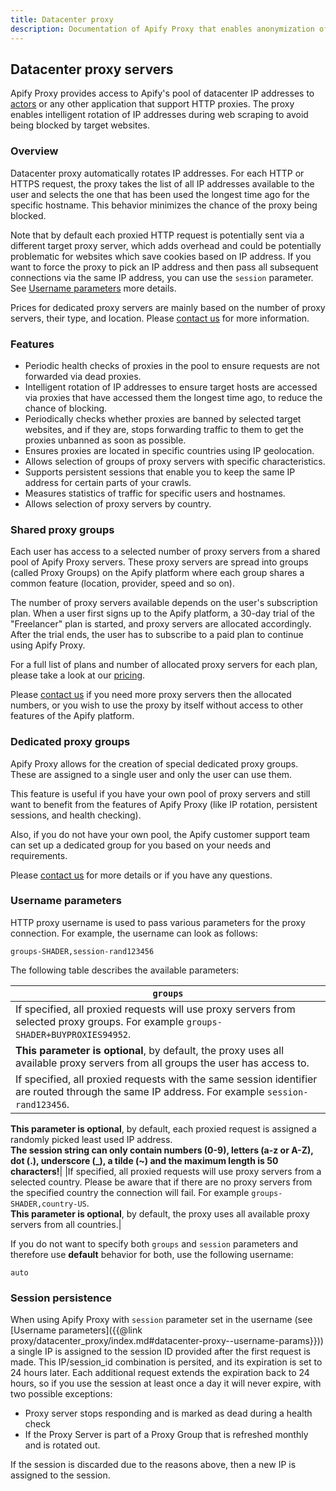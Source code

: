 ```yaml
---
title: Datacenter proxy
description: Documentation of Apify Proxy that enables anonymization of access to websites and IP rotation.
---
```


## [](#datacenter-proxy)Datacenter proxy servers

Apify Proxy provides access to Apify's pool of datacenter IP addresses to [actors](./actor) or any other application that support HTTP proxies. The proxy enables intelligent rotation of IP addresses during web scraping to avoid being blocked by target websites.

### [](#datacenter-proxy--overview)Overview

Datacenter proxy automatically rotates IP addresses. For each HTTP or HTTPS request, the proxy takes the list of all IP addresses available to the user and selects the one that has been used the longest time ago for the specific hostname. This behavior minimizes the chance of the proxy being blocked.

Note that by default each proxied HTTP request is potentially sent via a different target proxy server, which adds overhead and could be potentially problematic for websites which save cookies based on IP address. If you want to force the proxy to pick an IP address and then pass all subsequent connections via the same IP address, you can use the `session` parameter. See [Username parameters](#datacenter-proxy--username-params) more details.

Prices for dedicated proxy servers are mainly based on the number of proxy servers, their type, and location. Please [contact us](/contact) for more information.

### [](#datacenter-proxy--features)Features

*   Periodic health checks of proxies in the pool to ensure requests are not forwarded via dead proxies.
*   Intelligent rotation of IP addresses to ensure target hosts are accessed via proxies that have accessed them the longest time ago, to reduce the chance of blocking.
*   Periodically checks whether proxies are banned by selected target websites, and if they are, stops forwarding traffic to them to get the proxies unbanned as soon as possible.
*   Ensures proxies are located in specific countries using IP geolocation.
*   Allows selection of groups of proxy servers with specific characteristics.
*   Supports persistent sessions that enable you to keep the same IP address for certain parts of your crawls.
*   Measures statistics of traffic for specific users and hostnames.
*   Allows selection of proxy servers by country.

### [](#datacenter-proxy--shared)Shared proxy groups

Each user has access to a selected number of proxy servers from a shared pool of Apify Proxy servers. These proxy servers are spread into groups (called Proxy Groups) on the Apify platform where each group shares a common feature (location, provider, speed and so on).

The number of proxy servers available depends on the user's subscription plan. When a user first signs up to the Apify platform, a 30-day trial of the "Freelancer" plan is started, and proxy servers are allocated accordingly. After the trial ends, the user has to subscribe to a paid plan to continue using Apify Proxy.

For a full list of plans and number of allocated proxy servers for each plan, please take a look at our [pricing](/pricing).

Please [contact us](/contact) if you need more proxy servers then the allocated numbers, or you wish to use the proxy by itself without access to other features of the Apify platform.

### [](#datacenter-proxy--dedicated)Dedicated proxy groups

Apify Proxy allows for the creation of special dedicated proxy groups. These are assigned to a single user and only the user can use them.

This feature is useful if you have your own pool of proxy servers and still want to benefit from the features of Apify Proxy (like IP rotation, persistent sessions, and health checking).

Also, if you do not have your own pool, the [](/contact)Apify customer support team can set up a dedicated group for you based on your needs and requirements.

Please [contact us](/contact) for more details or if you have any questions.

### [](#datacenter-proxy--username-params)Username parameters

HTTP proxy username is used to pass various parameters for the proxy connection. For example, the username can look as follows:

    groups-SHADER,session-rand123456

The following table describes the available parameters:

|`groups`|
|--- |
|If specified, all proxied requests will use proxy servers from selected proxy groups. For example `groups-SHADER+BUYPROXIES94952`.  
**This parameter is optional**, by default, the proxy uses all available proxy servers from all groups the user has access to.|
|If specified, all proxied requests with the same session identifier are routed through the same IP address. For example `session-rand123456`.  
**This parameter is optional**, by default, each proxied request is assigned a randomly picked least used IP address.  
**The session string can only contain numbers (0-9), letters (a-z or A-Z), dot (.), underscore (_), a tilde (~) and the maximum length is 50 characters!**|
|If specified, all proxied requests will use proxy servers from a selected country. Please be aware that if there are no proxy servers from the specified country the connection will fail. For example `groups-SHADER,country-US`.  
**This parameter is optional**, by default, the proxy uses all available proxy servers from all countries.|


If you do not want to specify both `groups` and `session` parameters and therefore use **default** behavior for both, use the following username:

    auto

### [](#datacenter-proxy--session-persistence)Session persistence

When using Apify Proxy with `session` parameter set in the username (see [Username parameters]({{@link proxy/datacenter_proxy/index.md#datacenter-proxy--username-params}})) a single IP is assigned to the session ID provided after the first request is made. This IP/session_id combination is persited, and its expiration is set to 24 hours later. Each additional request extends the expiration back to 24 hours, so if you use the session at least once a day it will never expire, with two possible exceptions:

*   Proxy server stops responding and is marked as dead during a health check
*   If the Proxy Server is part of a Proxy Group that is refreshed monthly and is rotated out.

If the session is discarded due to the reasons above, then a new IP is assigned to the session.

